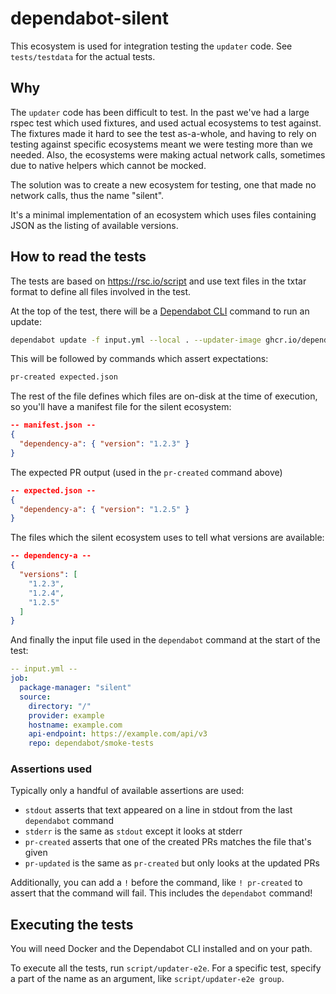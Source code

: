 # dependabot-silent

This ecosystem is used for integration testing the `updater` code. See `tests/testdata` for the actual tests.

## Why

The `updater` code has been difficult to test. In the past we've had a large rspec test which used fixtures, and used actual ecosystems to test against. The fixtures made it hard to see the test as-a-whole, and having to rely on testing against specific ecosystems meant we were testing more than we needed. Also, the ecosystems were making actual network calls, sometimes due to native helpers which cannot be mocked.

The solution was to create a new ecosystem for testing, one that made no network calls, thus the name "silent".

It's a minimal implementation of an ecosystem which uses files containing JSON as the listing of available versions.

## How to read the tests

The tests are based on https://rsc.io/script and use text files in the txtar format to define all files involved in the test.

At the top of the test, there will be a [Dependabot CLI](https://github.com/dependabot/cli) command to run an update:

```bash
dependabot update -f input.yml --local . --updater-image ghcr.io/dependabot/dependabot-updater-silent
```

This will be followed by commands which assert expectations:

```bash
pr-created expected.json
```

The rest of the file defines which files are on-disk at the time of execution, so you'll have a manifest file for the silent ecosystem:

```json
-- manifest.json --
{
  "dependency-a": { "version": "1.2.3" }
}
```

The expected PR output (used in the `pr-created` command above)

```json
-- expected.json --
{
  "dependency-a": { "version": "1.2.5" }
}
```

The files which the silent ecosystem uses to tell what versions are available:

```json
-- dependency-a --
{
  "versions": [
    "1.2.3",
    "1.2.4",
    "1.2.5"
  ]
}
```

And finally the input file used in the `dependabot` command at the start of the test:

```yml
-- input.yml --
job:
  package-manager: "silent"
  source:
    directory: "/"
    provider: example
    hostname: example.com
    api-endpoint: https://example.com/api/v3
    repo: dependabot/smoke-tests
```

### Assertions used

Typically only a handful of available assertions are used:
- `stdout` asserts that text appeared on a line in stdout from the last `dependabot` command
- `stderr` is the same as `stdout` except it looks at stderr
- `pr-created` asserts that one of the created PRs matches the file that's given
- `pr-updated` is the same as `pr-created` but only looks at the updated PRs

Additionally, you can add a `!` before the command, like `! pr-created` to assert that the command will fail. This includes the `dependabot` command!

## Executing the tests

You will need Docker and the Dependabot CLI installed and on your path.

To execute all the tests, run `script/updater-e2e`. For a specific test, specify a part of the name as an argument, like `script/updater-e2e group`.

